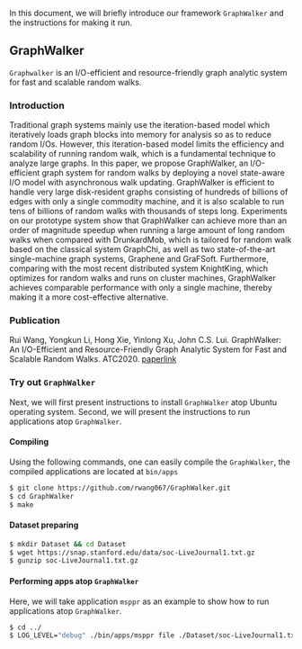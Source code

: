 In this document, we will briefly introduce our framework `GraphWalker` and the instructions for making it run.

## GraphWalker

`Graphwalker` is an I/O-efficient and resource-friendly graph analytic system for fast and scalable random walks.

### Introduction
Traditional graph systems mainly use the iteration-based model which iteratively loads graph blocks into memory for analysis so as to reduce random I/Os. However, this iteration-based model limits the efficiency and scalability of running random walk, which is a fundamental technique to analyze large graphs. In this paper, we propose GraphWalker, an I/O-efficient graph system for random walks by deploying a novel state-aware I/O model with asynchronous walk updating. GraphWalker is efficient to handle very large disk-resident graphs consisting of hundreds of billions of edges with only a single commodity machine, and it is also scalable to run tens of billions of random walks with thousands of steps long. Experiments on our prototype system show that GraphWalker can achieve more than an order of magnitude speedup when running a large amount of long random walks when compared with DrunkardMob, which is tailored for random walk based on the classical system GraphChi, as well as two state-of-the-art single-machine graph systems, Graphene and GraFSoft. Furthermore, comparing with the most recent distributed system KnightKing, which optimizes for random walks and runs on cluster machines, GraphWalker achieves comparable performance with only a single machine, thereby making it a more cost-effective alternative.

### Publication

Rui Wang, Yongkun Li, Hong Xie, Yinlong Xu, John C.S. Lui. GraphWalker: An I/O-Efficient and Resource-Friendly Graph Analytic System for Fast and Scalable Random Walks. ATC2020. [paperlink](https://www.usenix.org/conference/atc20/presentation/wang-rui)

### Try out `GraphWalker`

Next, we will first present instructions to install `GraphWalker` atop Ubuntu operating system. Second, we will present the instructions to run applications atop `GraphWalker`.

#### Compiling 

Using the following commands, one can easily compile the `GraphWalker`, the compiled applications are located at `bin/apps`

```bash
$ git clone https://github.com/rwang067/GraphWalker.git
$ cd GraphWalker
$ make
```

#### Dataset preparing

```bash
$ mkdir Dataset && cd Dataset
$ wget https://snap.stanford.edu/data/soc-LiveJournal1.txt.gz
$ gunzip soc-LiveJournal1.txt.gz
```

#### Performing apps atop `GraphWalker`

Here, we will take application `msppr` as an example to show how to run applications atop `GraphWalker`.

```bash
$ cd ../
$ LOG_LEVEL="debug" ./bin/apps/msppr file ./Dataset/soc-LiveJournal1.txt firstsource 0 numsources 1 walkspersource 2000 maxwalklength 10 prob 0.2
```